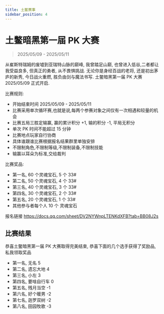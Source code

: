 ```yaml
---
title: 土鳖赛事
sidebar_position: 4
---
```


# 土鳖暗黑第一届 PK 大赛

> 2025/05/09 - 2025/05/11

从崔斯特瑞姆的废墟到亚瑞特山脉的巅峰, 我曾踏足山巅, 也曾进入低谷,二者都让我受益良多, 但真正的勇者, 从不畏惧挑战. 无论你是身经百战的老将, 还是初出茅庐的新秀, 今日战火重燃, 胜负由剑与魔法书写. 土鳖暗黑第一届 PK 大赛 2025/05/09 正式开启.

比赛规则:

- 开始结束时间 2025/05/09 - 2025/05/11
- 比赛采用单次循环赛,也就是说,每两个参赛对象之间仅有一次相遇和较量的机会
- 比赛五局三胜定输赢, 赢的累计积分 +1, 输的积分 -1, 平局无积分
- 单次 PK 时间不能超过 15 分钟
- 比赛地点玩家自行协商
- 具体谁跟谁比赛根据报名结果群里单独安排
- 不限制角色,不限制等级,不限制装备,不限制技能
- 输赢以耳朵为标准,交给裁判

比赛奖品:

- 第一名, 60 个灵魂宝石, 5 个 33#
- 第二名, 50 个灵魂宝石, 4 个 33#
- 第三名, 40 个灵魂宝石, 3 个 33#
- 第四名, 30 个灵魂宝石, 2 个 33#
- 第五名, 20 个灵魂宝石, 1 个 33#
- 其他参与者每个人 10 个 灵魂宝石

报名链接 https://docs.qq.com/sheet/DV2NYWnpLTENKdXFB?tab=BB08J2s

## 比赛结果

恭喜土鳖暗黑第一届 PK 大赛取得完美结束, 恭喜下面的几个选手获得了奖励品, 私我领取奖品

- 第一名, 无名 5
- 第二名, 遗忘大地 4
- 第三名, 小左 3
- 第四名, 要啥自行车 0
- 第五名, 残月当空 -1
- 第六名, 好个暖男 -2
- 第七名, 迦罗双树 -2
- 第八名, 田园牧歌 -3
